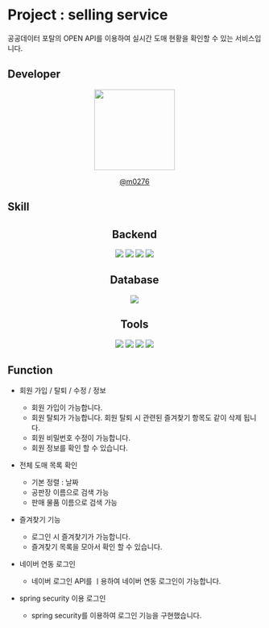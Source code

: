 # Project : selling service

공공데이터 포탈의 OPEN API를 이용하여 실시간 도매 현황을 확인할 수 있는 서비스입니다.


## Developer

<div align="center">
<img width="160px" src="https://github.com/user-attachments/assets/a7781d01-fea9-4454-97e7-c7c51415f283"/>
 
  [@m0276](https://github.com/m0276)
</div>

## Skill
<h2 align="center">Backend</h2>

<div align="center">
	<img src="https://img.shields.io/badge/SpringBoot-6DB33F?style=for-the-badge&logo=springboot&logoColor=white">
    <img src="https://img.shields.io/badge/spring data jpa-6DB33F?style=for-the-badge&logo=spring&logoColor=white">
    <img src="https://img.shields.io/badge/java-000000?style=for-the-badge&logo=openjdk&logoColor=white">
    <img src="https://img.shields.io/badge/gradle-02303A?style=for-the-badge&logo=gradle&logoColor=white">
</div>


<h2 align="center">Database</h2>

<div align="center">
	<img src="https://img.shields.io/badge/mysql-4479A1.svg?style=for-the-badge&logo=mysql&logoColor=white">
</div>

<h2 align="center">Tools</h2>

<div align="center">
	<img src="https://img.shields.io/badge/Git-F05032?style=for-the-badge&logo=git&logoColor=white">
	<img src="https://img.shields.io/badge/GitHub-181717?style=for-the-badge&logo=github&logoColor=white">
    <img src="https://img.shields.io/badge/Notion-%23000000.svg?style=for-the-badge&logo=notion&logoColor=white">
    <img src="https://img.shields.io/badge/IntelliJ IDEA-000000?style=for-the-badge&logo=intellijidea&logoColor=white">
</div>

## Function

- 회원 가입 / 탈퇴 / 수정 / 정보
  - 회원 가입이 가능합니다.
  - 회원 탈퇴가 가능합니다. 회원 탈퇴 시 관련된 즐겨찾기 항목도 같이 삭제 됩니다.
  - 회원 비밀번호 수정이 가능합니다.
  - 회원 정보를 확인 할 수 있습니다.

- 전체 도매 목록 확인
  - 기본 정렬 : 날짜
  - 공판장 이름으로 검색 가능
  - 판매 물품 이름으로 검색 가능

- 즐겨찾기 기능
  - 로그인 시 즐겨찾기가 가능합니다.
  - 즐겨찾기 목록을 모아서 확인 할 수 있습니다.

- 네이버 연동 로그인
  - 네이버 로그인 API를 ㅣ용하여 네이버 연동 로그인이 가능합니다.

- spring security 이용 로그인
  - spring security를 이용하여 로그인 기능을 구현했습니다.

